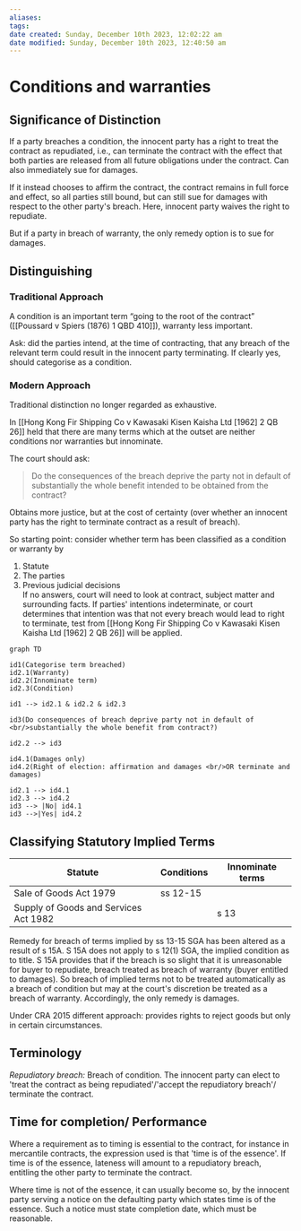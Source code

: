 ```yaml
---
aliases: 
tags: 
date created: Sunday, December 10th 2023, 12:02:22 am
date modified: Sunday, December 10th 2023, 12:40:50 am
---
```


# Conditions and warranties

## Significance of Distinction

If a party breaches a condition, the innocent party has a right to treat the contract as repudiated, i.e., can terminate the contract with the effect that both parties are released from all future obligations under the contract. Can also immediately sue for damages.

If it instead chooses to affirm the contract, the contract remains in full force and effect, so all parties still bound, but can still sue for damages with respect to the other party's breach. Here, innocent party waives the right to repudiate.

But if a party in breach of warranty, the only remedy option is to sue for damages.

## Distinguishing

### Traditional Approach

A condition is an important term “going to the root of the contract” ([[Poussard v Spiers (1876) 1 QBD 410]]), warranty less important.

Ask: did the parties intend, at the time of contracting, that any breach of the relevant term could result in the innocent party terminating. If clearly yes, should categorise as a condition.

### Modern Approach

Traditional distinction no longer regarded as exhaustive.

In [[Hong Kong Fir Shipping Co v Kawasaki Kisen Kaisha Ltd [1962] 2 QB 26]] held that there are many terms which at the outset are neither conditions nor warranties but innominate.

The court should ask:

> Do the consequences of the breach deprive the party not in default of substantially the whole benefit intended to be obtained from the contract?

Obtains more justice, but at the cost of certainty (over whether an innocent party has the right to terminate contract as a result of breach).

So starting point: consider whether term has been classified as a condition or warranty by

1. Statute
2. The parties
3. Previous judicial decisions  
If no answers, court will need to look at contract, subject matter and surrounding facts. If parties' intentions indeterminate, or court determines that intention was that not every breach would lead to right to terminate, test from [[Hong Kong Fir Shipping Co v Kawasaki Kisen Kaisha Ltd [1962] 2 QB 26]] will be applied.

```mermaid
graph TD

id1(Categorise term breached)
id2.1(Warranty)
id2.2(Innominate term)
id2.3(Condition)

id1 --> id2.1 & id2.2 & id2.3

id3(Do consequences of breach deprive party not in default of <br/>substantially the whole benefit from contract?)

id2.2 --> id3

id4.1(Damages only)
id4.2(Right of election: affirmation and damages <br/>OR terminate and damages)

id2.1 --> id4.1
id2.3 --> id4.2
id3 --> |No| id4.1
id3 -->|Yes| id4.2

```

## Classifying Statutory Implied Terms

Statute | Conditions | Innominate terms
---|---|---
Sale of Goods Act 1979 | ss 12-15 |
Supply of Goods and Services Act 1982 | |s 13

Remedy for breach of terms implied by ss 13-15 SGA has been altered as a result of s 15A. S 15A does not apply to s 12(1) SGA, the implied condition as to title. S 15A provides that if the breach is so slight that it is unreasonable for buyer to repudiate, breach treated as breach of warranty (buyer entitled to damages). So breach of implied terms not to be treated automatically as a breach of condition but may at the court's discretion be treated as a breach of warranty. Accordingly, the only remedy is damages.

Under CRA 2015 different approach: provides rights to reject goods but only in certain circumstances.

## Terminology

*Repudiatory breach:* Breach of condition. The innocent party can elect to 'treat the contract as being repudiated'/'accept the repudiatory breach'/ terminate the contract.

## Time for completion/ Performance

Where a requirement as to timing is essential to the contract, for instance in mercantile contracts, the expression used is that 'time is of the essence'. If time is of the essence, lateness will amount to a repudiatory breach, entitling the other party to terminate the contract.

Where time is not of the essence, it can usually become so, by the innocent party serving a notice on the defaulting party which states time is of the essence. Such a notice must state completion date, which must be reasonable.
